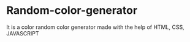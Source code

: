 # Random-color-generator
It is a color random color generator made with the help of HTML, CSS, JAVASCRIPT
